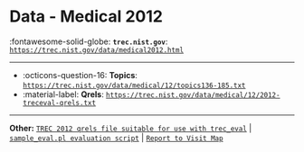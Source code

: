 # Data - Medical 2012 

:fontawesome-solid-globe: **`trec.nist.gov`**: [`https://trec.nist.gov/data/medical2012.html`](https://trec.nist.gov/data/medical2012.html)

---

- :octicons-question-16: **Topics**: [`https://trec.nist.gov/data/medical/12/topics136-185.txt`](https://trec.nist.gov/data/medical/12/topics136-185.txt)
- :material-label: **Qrels**: [`https://trec.nist.gov/data/medical/12/2012-treceval-qrels.txt`](https://trec.nist.gov/data/medical/12/2012-treceval-qrels.txt)


---

**Other:** [`TREC 2012 qrels file suitable for use with trec_eval`](https://trec.nist.gov/data/medical/12/2012-sampleval-qrels.txt) | [`sample_eval.pl evaluation script`](https://trec.nist.gov/data/medical/12/sample_eval.pl) | [`Report to Visit Map`](https://trec.nist.gov/data/medical/12/UnivOfPittReportMappingToVisit.txt)
